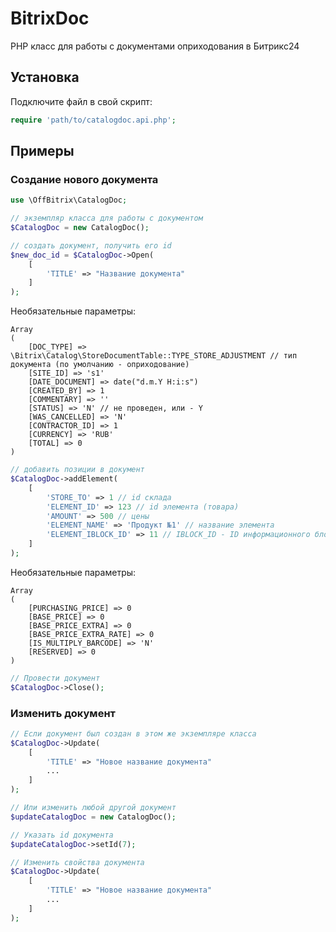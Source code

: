 # BitrixDoc

PHP класс для работы с документами оприходования в Битрикс24

## Установка

Подключите файл в свой скрипт:
```php
require 'path/to/catalogdoc.api.php';
```
## Примеры
### Создание нового документа
```php
use \OffBitrix\CatalogDoc;

// экземпляр класса для работы с документом
$CatalogDoc = new CatalogDoc();

// создать документ, получить его id
$new_doc_id = $CatalogDoc->Open(
    [
        'TITLE' => "Название документа"
    ]
);
```
Необязательные параметры:
```text
Array
(
    [DOC_TYPE] => \Bitrix\Catalog\StoreDocumentTable::TYPE_STORE_ADJUSTMENT // тип документа (по умолчанию - оприходование)
    [SITE_ID] => 's1'
    [DATE_DOCUMENT] => date("d.m.Y H:i:s") 
    [CREATED_BY] => 1
    [COMMENTARY] => ''
    [STATUS] => 'N' // не проведен, или - Y
    [WAS_CANCELLED] => 'N'
    [CONTRACTOR_ID] => 1
    [CURRENCY] => 'RUB'
    [TOTAL] => 0
)
```

```php
// добавить позиции в документ
$CatalogDoc->addElement(
    [
        'STORE_TO' => 1 // id склада
        'ELEMENT_ID' => 123 // id элемента (товара)
        'AMOUNT' => 500 // цены
        'ELEMENT_NAME' => 'Продукт №1' // название элемента
        'ELEMENT_IBLOCK_ID' => 11 // IBLOCK_ID - ID информационного блока. 
    ]
);
```
Необязательные параметры:
```text
Array
(
    [PURCHASING_PRICE] => 0
    [BASE_PRICE] => 0
    [BASE_PRICE_EXTRA] => 0
    [BASE_PRICE_EXTRA_RATE] => 0
    [IS_MULTIPLY_BARCODE] => 'N'
    [RESERVED] => 0
)
```

```php
// Провести документ
$CatalogDoc->Close();
```

### Изменить документ
```php
// Если документ был создан в этом же экземпляре класса
$CatalogDoc->Update(
    [
        'TITLE' => "Новое название документа"
        ...
    ]
);

// Или изменить любой другой документ
$updateCatalogDoc = new CatalogDoc();

// Указать id документа
$updateCatalogDoc->setId(7);

// Изменить свойства документа
$CatalogDoc->Update(
    [
        'TITLE' => "Новое название документа"
        ...
    ]
);
```
